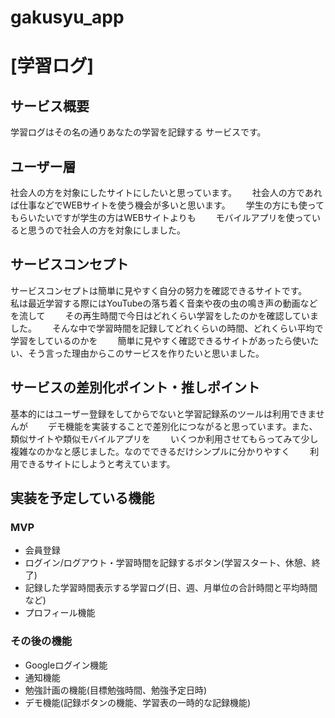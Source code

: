 # gakusyu_app

# [学習ログ]

## サービス概要
学習ログはその名の通りあなたの学習を記録する
サービスです。

## ユーザー層
社会人の方を対象にしたサイトにしたいと思っています。　　
社会人の方であれば仕事などでWEBサイトを使う機会が多いと思います。　　
学生の方にも使ってもらいたいですが学生の方はWEBサイトよりも　　
モバイルアプリを使っていると思うので社会人の方を対象にしました。　　

## サービスコンセプト
サービスコンセプトは簡単に見やすく自分の努力を確認できるサイトです。　　
私は最近学習する際にはYouTubeの落ち着く音楽や夜の虫の鳴き声の動画などを流して　　
その再生時間で今日はどれくらい学習をしたのかを確認していました。　　
そんな中で学習時間を記録してどれくらいの時間、どれくらい平均で学習をしているのかを　　
簡単に見やすく確認できるサイトがあったら使いたい、そう言った理由からこのサービスを作りたいと思いました。　　

## サービスの差別化ポイント・推しポイント
基本的にはユーザー登録をしてからでないと学習記録系のツールは利用できませんが　　
デモ機能を実装することで差別化につながると思っています。また、類似サイトや類似モバイルアプリを　　
いくつか利用させてもらってみて少し複雑なのかなと感じました。なのでできるだけシンプルに分かりやすく　　
利用できるサイトにしようと考えています。

## 実装を予定している機能

### MVP
- 会員登録
- ログイン/ログアウト・学習時間を記録するボタン(学習スタート、休憩、終了)
- 記録した学習時間表示する学習ログ(日、週、月単位の合計時間と平均時間など)
- プロフィール機能

### その後の機能
- Googleログイン機能
- 通知機能
- 勉強計画の機能(目標勉強時間、勉強予定日時)
- デモ機能(記録ボタンの機能、学習表の一時的な記録機能)
